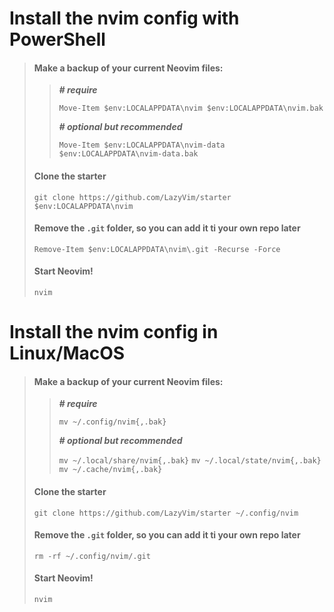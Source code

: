 # Install the nvim config with PowerShell

> #### Make a backup of your current Neovim files:
> 
> > ***# require*** 
> >
> > `Move-Item $env:LOCALAPPDATA\nvim $env:LOCALAPPDATA\nvim.bak`
> >
> > ***# optional but recommended***
> >
> > `Move-Item $env:LOCALAPPDATA\nvim-data $env:LOCALAPPDATA\nvim-data.bak`
>
>
> #### Clone the starter
> 
> `git clone https://github.com/LazyVim/starter $env:LOCALAPPDATA\nvim`
>
>
> #### Remove the `.git` folder, so you can add it ti your own repo later
> 
> `Remove-Item $env:LOCALAPPDATA\nvim\.git -Recurse -Force`
>
>
> #### Start Neovim!
> 
> `nvim`
>
>
# Install the nvim config in Linux/MacOS
>
> #### Make a backup of your current Neovim files:
> 
> > ***# require***
> >
> > `mv ~/.config/nvim{,.bak}`
> >
> > ***# optional but recommended***
> >
> > `mv ~/.local/share/nvim{,.bak}`
> > `mv ~/.local/state/nvim{,.bak}`
> > `mv ~/.cache/nvim{,.bak}`
>
>
> #### Clone the starter
>
> `git clone https://github.com/LazyVim/starter ~/.config/nvim`
>
>
> #### Remove the `.git` folder, so you can add it ti your own repo later
>
> `rm -rf ~/.config/nvim/.git`
>
>
> #### Start Neovim!
>
> `nvim`
